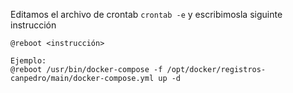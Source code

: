Editamos el archivo de crontab `crontab -e` y escribimosla siguinte instrucción
```vim
@reboot <instrucción>

Ejemplo:
@reboot /usr/bin/docker-compose -f /opt/docker/registros-canpedro/main/docker-compose.yml up -d
```